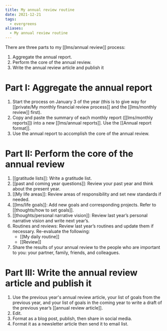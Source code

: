 ```yaml
---
title: My annual review routine
date: 2021-12-21
tags:
  - evergreens
aliases:
  - My annual review routine
---
```

There are three parts to my [[lms/annual review]] process:

1. Aggregate the annual report.
2. Perform the core of the annual review.
3. Write the annual review article and publish it

# Part I: Aggregate the annual report

1. Start the process on January 3 of the year (this is to give way for [[private/My monthly financial review process]] and the [[lms/monthly review]] first).
2. Copy and paste the summary of each monthly report ([[lms/monthly reports]]) into a new [[lms/annual reports]]. Use the [[Annual report format]].
3. Use the annual report to accomplish the core of the annual review.

# Part II: Perform the core of the annual review

1. [[gratitude lists]]: Write a gratitude list.
2. [[past and coming year questions]]: Review your past year and think about the present year.
3. [[My life areas]]: Review areas of responsibility and set new standards if needed.
4. [[lms/life goals]]: Add new goals and corresponding projects. Refer to [[thoughts/how to set goals]].
4. [[thoughts/personal narrative vision]]: Review last year’s personal narrative vision and write next year’s.
5. Routines and reviews: Review last year’s routines and update them if necessary. Re-evaluate the following:
	- [[My daily routine]]
	- [[Review]]
7. Share the results of your annual review to the people who are important to you: your partner, family, friends, and colleagues.

# Part III: Write the annual review article and publish it

1. Use the previous year's annual review article, your list of goals from the previous year, and your list of goals in the coming year to write a draft of the previous year’s [[annual review article]].
2. Edit.
3. Format as a blog post, publish, then share in social media.
4. Format it as a newsletter article then send it to email list.